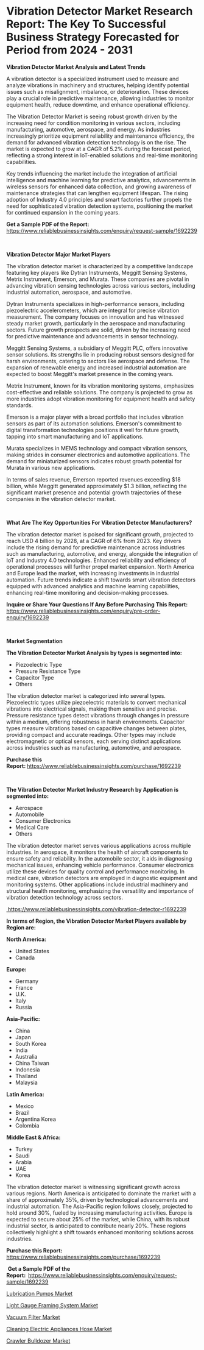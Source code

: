 <p><h1>Vibration Detector Market Research Report: The Key To Successful Business Strategy Forecasted for Period from 2024 - 2031</h1></p><p><strong>Vibration Detector Market Analysis and Latest Trends</strong></p>
<p><p>A vibration detector is a specialized instrument used to measure and analyze vibrations in machinery and structures, helping identify potential issues such as misalignment, imbalance, or deterioration. These devices play a crucial role in predictive maintenance, allowing industries to monitor equipment health, reduce downtime, and enhance operational efficiency.</p><p>The Vibration Detector Market is seeing robust growth driven by the increasing need for condition monitoring in various sectors, including manufacturing, automotive, aerospace, and energy. As industries increasingly prioritize equipment reliability and maintenance efficiency, the demand for advanced vibration detection technology is on the rise. The market is expected to grow at a CAGR of 5.2% during the forecast period, reflecting a strong interest in IoT-enabled solutions and real-time monitoring capabilities.</p><p>Key trends influencing the market include the integration of artificial intelligence and machine learning for predictive analytics, advancements in wireless sensors for enhanced data collection, and growing awareness of maintenance strategies that can lengthen equipment lifespan. The rising adoption of Industry 4.0 principles and smart factories further propels the need for sophisticated vibration detection systems, positioning the market for continued expansion in the coming years.</p></p>
<p><strong>Get a Sample PDF of the Report:&nbsp;</strong> <a href="https://www.reliablebusinessinsights.com/enquiry/request-sample/1692239?utm_campaign=904&utm_medium=2&utm_source=Github&utm_content=ia&utm_term=19102024&utm_id=vibration-detector">https://www.reliablebusinessinsights.com/enquiry/request-sample/1692239</a></p>
<p>&nbsp;</p>
<p><strong>Vibration Detector Major Market Players</strong></p>
<p><p>The vibration detector market is characterized by a competitive landscape featuring key players like Dytran Instruments, Meggitt Sensing Systems, Metrix Instrument, Emerson, and Murata. These companies are pivotal in advancing vibration sensing technologies across various sectors, including industrial automation, aerospace, and automotive.</p><p>Dytran Instruments specializes in high-performance sensors, including piezoelectric accelerometers, which are integral for precise vibration measurement. The company focuses on innovation and has witnessed steady market growth, particularly in the aerospace and manufacturing sectors. Future growth prospects are solid, driven by the increasing need for predictive maintenance and advancements in sensor technology.</p><p>Meggitt Sensing Systems, a subsidiary of Meggitt PLC, offers innovative sensor solutions. Its strengths lie in producing robust sensors designed for harsh environments, catering to sectors like aerospace and defense. The expansion of renewable energy and increased industrial automation are expected to boost Meggitt's market presence in the coming years.</p><p>Metrix Instrument, known for its vibration monitoring systems, emphasizes cost-effective and reliable solutions. The company is projected to grow as more industries adopt vibration monitoring for equipment health and safety standards.</p><p>Emerson is a major player with a broad portfolio that includes vibration sensors as part of its automation solutions. Emerson's commitment to digital transformation technologies positions it well for future growth, tapping into smart manufacturing and IoT applications.</p><p>Murata specializes in MEMS technology and compact vibration sensors, making strides in consumer electronics and automotive applications. The demand for miniaturized sensors indicates robust growth potential for Murata in various new applications.</p><p>In terms of sales revenue, Emerson reported revenues exceeding $18 billion, while Meggitt generated approximately $1.3 billion, reflecting the significant market presence and potential growth trajectories of these companies in the vibration detector market.</p></p>
<p>&nbsp;</p>
<p><strong>What Are The Key Opportunities For Vibration Detector Manufacturers?</strong></p>
<p><p>The vibration detector market is poised for significant growth, projected to reach USD 4 billion by 2028, at a CAGR of 6% from 2023. Key drivers include the rising demand for predictive maintenance across industries such as manufacturing, automotive, and energy, alongside the integration of IoT and Industry 4.0 technologies. Enhanced reliability and efficiency of operational processes will further propel market expansion. North America and Europe lead the market, with increasing investments in industrial automation. Future trends indicate a shift towards smart vibration detectors equipped with advanced analytics and machine learning capabilities, enhancing real-time monitoring and decision-making processes.</p></p>
<p><strong>Inquire or Share Your Questions If Any Before Purchasing This Report:</strong> <a href="https://www.reliablebusinessinsights.com/enquiry/pre-order-enquiry/1692239?utm_campaign=904&utm_medium=2&utm_source=Github&utm_content=ia&utm_term=19102024&utm_id=vibration-detector">https://www.reliablebusinessinsights.com/enquiry/pre-order-enquiry/1692239</a></p>
<p>&nbsp;</p>
<p><strong>Market Segmentation</strong></p>
<p><strong>The Vibration Detector Market Analysis by types is segmented into:</strong></p>
<p><ul><li>Piezoelectric Type</li><li>Pressure Resistance Type</li><li>Capacitor Type</li><li>Others</li></ul></p>
<p><p>The vibration detector market is categorized into several types. Piezoelectric types utilize piezoelectric materials to convert mechanical vibrations into electrical signals, making them sensitive and precise. Pressure resistance types detect vibrations through changes in pressure within a medium, offering robustness in harsh environments. Capacitor types measure vibrations based on capacitive changes between plates, providing compact and accurate readings. Other types may include electromagnetic or optical sensors, each serving distinct applications across industries such as manufacturing, automotive, and aerospace.</p></p>
<p><strong>Purchase this Report:&nbsp;</strong><a href="https://www.reliablebusinessinsights.com/purchase/1692239?utm_campaign=904&utm_medium=2&utm_source=Github&utm_content=ia&utm_term=19102024&utm_id=vibration-detector">https://www.reliablebusinessinsights.com/purchase/1692239</a></p>
<p>&nbsp;</p>
<p><strong>The Vibration Detector Market Industry Research by Application is segmented into:</strong></p>
<p><ul><li>Aerospace</li><li>Automobile</li><li>Consumer Electronics</li><li>Medical Care</li><li>Others</li></ul></p>
<p><p>The vibration detector market serves various applications across multiple industries. In aerospace, it monitors the health of aircraft components to ensure safety and reliability. In the automobile sector, it aids in diagnosing mechanical issues, enhancing vehicle performance. Consumer electronics utilize these devices for quality control and performance monitoring. In medical care, vibration detectors are employed in diagnostic equipment and monitoring systems. Other applications include industrial machinery and structural health monitoring, emphasizing the versatility and importance of vibration detection technology across sectors.</p></p>
<p><a href="https://www.reliablebusinessinsights.com/vibration-detector-r1692239?utm_campaign=904&utm_medium=2&utm_source=Github&utm_content=ia&utm_term=19102024&utm_id=vibration-detector">&nbsp;https://www.reliablebusinessinsights.com/vibration-detector-r1692239</a></p>
<p><strong>In terms of Region, the Vibration Detector Market Players available by Region are:</strong></p>
<p>
    <p> <strong> North America: </strong>
        <ul>
            <li>United States</li>
            <li>Canada</li>
        </ul>
        </p> 
    <p> <strong> Europe: </strong>
        <ul>
            <li>Germany</li>
            <li>France</li>
            <li>U.K.</li>
            <li>Italy</li>
            <li>Russia</li>
        </ul>
        </p> 
    <p> <strong> Asia-Pacific: </strong>
        <ul>
            <li>China</li>
            <li>Japan</li>
            <li>South Korea</li>
            <li>India</li>
            <li>Australia</li>
            <li>China Taiwan</li>
            <li>Indonesia</li>
            <li>Thailand</li>
            <li>Malaysia</li>
        </ul>
        </p> 
    <p> <strong> Latin America: </strong>
        <ul>
            <li>Mexico</li>
            <li>Brazil</li>
            <li>Argentina Korea</li>
            <li>Colombia</li>
        </ul>
        </p> 
    <p> <strong> Middle East & Africa: </strong>
        <ul>
            <li>Turkey</li>
            <li>Saudi</li>
            <li>Arabia</li>
            <li>UAE</li>
            <li>Korea</li>
        </ul>
    </p>
    </p>
<p><p>The vibration detector market is witnessing significant growth across various regions. North America is anticipated to dominate the market with a share of approximately 35%, driven by technological advancements and industrial automation. The Asia-Pacific region follows closely, projected to hold around 30%, fueled by increasing manufacturing activities. Europe is expected to secure about 25% of the market, while China, with its robust industrial sector, is anticipated to contribute nearly 20%. These regions collectively highlight a shift towards enhanced monitoring solutions across industries.</p></p>
<p><strong>Purchase this Report: </strong><a href="https://www.reliablebusinessinsights.com/purchase/1692239?utm_campaign=904&utm_medium=2&utm_source=Github&utm_content=ia&utm_term=19102024&utm_id=vibration-detector">https://www.reliablebusinessinsights.com/purchase/1692239</a></p>
<p>&nbsp;<strong>Get a Sample PDF of the Report:&nbsp;&nbsp;</strong><a href="https://www.reliablebusinessinsights.com/enquiry/request-sample/1692239?utm_campaign=904&utm_medium=2&utm_source=Github&utm_content=ia&utm_term=19102024&utm_id=vibration-detector">https://www.reliablebusinessinsights.com/enquiry/request-sample/1692239</a></p>
<p><strong></strong></p>
<p><p><a href="https://www.linkedin.com/pulse/global-lubrication-pumps-nexus-sector-confluences-regional-ohsdf?utm_campaign=904&utm_medium=2&utm_source=Github&utm_content=ia&utm_term=19102024&utm_id=vibration-detector">Lubrication Pumps Market</a></p><p><a href="https://issuu.com/reportprime-2/docs/light-gauge-framing-system-market-s_9d82f12d6f08ee?utm_campaign=904&utm_medium=2&utm_source=Github&utm_content=ia&utm_term=19102024&utm_id=vibration-detector">Light Gauge Framing System Market</a></p><p><a href="https://github.com/catusaesianou/Market-Research-Report-List-1/blob/main/vacuum-filter-market.md?utm_campaign=904&utm_medium=2&utm_source=Github&utm_content=ia&utm_term=19102024&utm_id=vibration-detector">Vacuum Filter Market</a></p><p><a href="https://github.com/fendtankandh/Market-Research-Report-List-1/blob/main/cleaning-electric-appliances-hose-market.md?utm_campaign=904&utm_medium=2&utm_source=Github&utm_content=ia&utm_term=19102024&utm_id=vibration-detector">Cleaning Electric Appliances Hose Market</a></p><p><a href="https://www.linkedin.com/pulse/mapping-crawler-bulldozer-market-trends-challenges-breakthroughs-litaf?utm_campaign=904&utm_medium=2&utm_source=Github&utm_content=ia&utm_term=19102024&utm_id=vibration-detector">Crawler Bulldozer Market</a></p></p>